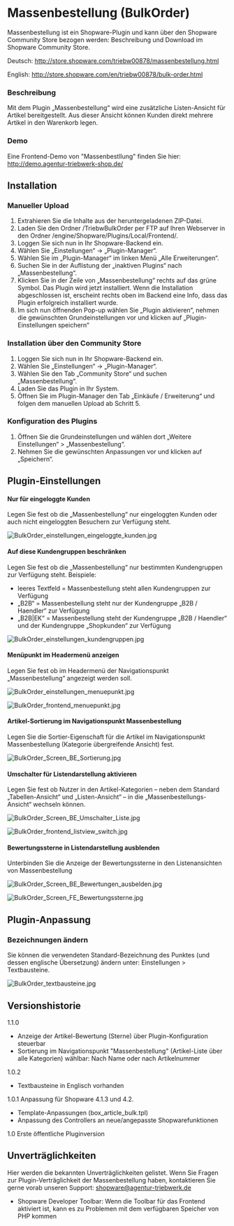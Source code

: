Massenbestellung (BulkOrder)
==================

Massenbestellung ist ein Shopware-Plugin und kann über den Shopware Community Store bezogen werden: 
Beschreibung und Download im Shopware Community Store.

Deutsch: http://store.shopware.com/triebw00878/massenbestellung.html

English: http://store.shopware.com/en/triebw00878/bulk-order.html

### Beschreibung
Mit dem Plugin „Massenbestellung“ wird eine zusätzliche Listen-Ansicht für Artikel bereitgestellt. Aus dieser Ansicht können Kunden direkt mehrere Artikel in den Warenkorb legen. 

### Demo
Eine Frontend-Demo von "Massenbestllung" finden Sie hier: http://demo.agentur-triebwerk-shop.de/


## Installation
### Manueller Upload
1. Extrahieren Sie die Inhalte aus der heruntergeladenen ZIP-Datei.
2. Laden Sie den Ordner /TriebwBulkOrder per FTP auf Ihren Webserver in den Ordner /engine/Shopware/Plugins/Local/Frontend/.
3. Loggen Sie sich nun in Ihr Shopware-Backend ein.
4. Wählen Sie „Einstellungen“ -> „Plugin-Manager“.
5. Wählen Sie im „Plugin-Manager“ im linken Menü „Alle Erweiterungen“.
6. Suchen Sie in der Auflistung der „inaktiven Plugins“ nach „Massenbestellung“.
7. Klicken Sie in der Zeile von „Massenbestellung“ rechts auf das grüne Symbol. Das Plugin wird jetzt installiert. Wenn die Installation abgeschlossen ist, erscheint rechts oben im Backend eine Info, dass das Plugin erfolgreich installiert wurde.
8. Im sich nun öffnenden Pop-up wählen Sie „Plugin aktivieren“, nehmen die gewünschten Grundeinstellungen vor und klicken auf „Plugin-Einstellungen speichern“


### Installation über den Community Store
1. Loggen Sie sich nun in Ihr Shopware-Backend ein.
2. Wählen Sie „Einstellungen“ -> „Plugin-Manager“.
3. Wählen Sie den Tab „Community Store“ und suchen „Massenbestellung“.
4. Laden Sie das Plugin in Ihr System.
5. Öffnen Sie im Plugin-Manager den Tab „Einkäufe / Erweiterung“ und folgen dem manuellen Upload ab Schritt 5.


### Konfiguration des Plugins
1. Öffnen Sie die Grundeinstellungen und wählen dort „Weitere Einstellungen“ > „Massenbestellung“.
2. Nehmen Sie die gewünschten Anpassungen vor und klicken auf „Speichern“.


## Plugin-Einstellungen
#### Nur für eingeloggte Kunden
Legen Sie fest ob die „Massenbestellung“ nur eingeloggten Kunden oder auch nicht eingeloggten Besuchern zur Verfügung steht.

![BulkOrder_einstellungen_eingeloggte_kunden.jpg](http://doku.agentur-triebwerk-shop.de/bulkorder/BulkOrder_einstellungen_eingeloggte_kunden.jpg)


#### Auf diese Kundengruppen beschränken
Legen Sie fest ob die „Massenbestellung“ nur bestimmten Kundengruppen zur Verfügung steht. Beispiele:
* leeres Textfeld =  Massenbestellung  steht allen Kundengruppen zur Verfügung
* „B2B“ = Massenbestellung   steht nur der Kundengruppe  „B2B / Haendler“ zur Verfügung
* „B2B|EK“ = Massenbestellung   steht der Kundengruppe  „B2B / Haendler“ und der Kundengruppe  „Shopkunden“ zur Verfügung

![BulkOrder_einstellungen_kundengruppen.jpg](http://doku.agentur-triebwerk-shop.de/bulkorder/BulkOrder_einstellungen_kundengruppen.jpg)

#### Menüpunkt im Headermenü anzeigen
Legen Sie fest ob im Headermenü der Navigationspunkt „Massenbestellung“ angezeigt werden soll. 

![BulkOrder_einstellungen_menuepunkt.jpg](http://doku.agentur-triebwerk-shop.de/bulkorder/BulkOrder_einstellungen_menuepunkt.jpg)

![BulkOrder_frontend_menuepunkt.jpg](http://doku.agentur-triebwerk-shop.de/bulkorder/BulkOrder_frontend_menuepunkt.jpg)

#### Artikel-Sortierung im Navigationspunkt Massenbestellung
Legen Sie die Sortier-Eigenschaft für die Artikel im Navigationspunkt Massenbestellung (Kategorie übergreifende Ansicht) fest.

![BulkOrder_Screen_BE_Sortierung.jpg](http://doku.agentur-triebwerk-shop.de/bulkorder/BulkOrder_Screen_BE_Sortierung.jpg)


#### Umschalter für Listendarstellung aktivieren
Legen Sie fest ob Nutzer in den Artikel-Kategorien – neben dem Standard „Tabellen-Ansicht“ und  „Listen-Ansicht“ – in die „Massenbestellungs-Ansicht“ wechseln können.

![BulkOrder_Screen_BE_Umschalter_Liste.jpg](http://doku.agentur-triebwerk-shop.de/bulkorder/BulkOrder_Screen_BE_Umschalter_Liste.jpg)

![BulkOrder_frontend_listview_switch.jpg](http://doku.agentur-triebwerk-shop.de/bulkorder/BulkOrder_frontend_listview_switch.jpg)

#### Bewertungssterne in Listendarstellung ausblenden
Unterbinden Sie die Anzeige der Bewertungssterne in den Listenansichten von Massenbestellung

![BulkOrder_Screen_BE_Bewertungen_ausbelden.jpg](http://doku.agentur-triebwerk-shop.de/bulkorder/BulkOrder_Screen_BE_Bewertungen_ausbelden.jpg)

![BulkOrder_Screen_FE_Bewertungssterne.jpg](http://doku.agentur-triebwerk-shop.de/bulkorder/BulkOrder_Screen_FE_Bewertungssterne.jpg)

## Plugin-Anpassung  
### Bezeichnungen ändern
Sie können die verwendeten Standard-Bezeichnung des Punktes (und dessen englische Übersetzung) ändern unter: 
Einstellungen > Textbausteine. 

![BulkOrder_textbausteine.jpg](http://doku.agentur-triebwerk-shop.de/bulkorder/BulkOrder_textbausteine.jpg)

## Versionshistorie

1.1.0
- Anzeige der Artikel-Bewertung (Sterne) über Plugin-Konfiguration steuerbar
- Sortierung im Navigationspunkt "Massenbestellung" (Artikel-Liste über alle Kategorien) wählbar: Nach Name oder nach Artikelnummer

1.0.2
- Textbausteine in Englisch vorhanden

1.0.1 Anpassung für Shopware 4.1.3 und 4.2.
* Template-Anpassungen (box_article_bulk.tpl)
* Anpassung des Controllers an neue/angepasste Shopwarefunktionen

1.0 Erste öffentliche Pluginversion

## Unverträglichkeiten
Hier werden die bekannten Unverträglichkeiten gelistet.
Wenn Sie Fragen zur Plugin-Verträglichkeit der Massenbestellung haben, kontaktieren Sie gerne vorab unseren Support: shopware@agentur-triebwerk.de

* Shopware Developer Toolbar: 
Wenn die Toolbar für das Frontend aktiviert ist, kann es zu Problemen mit dem verfügbaren Speicher von PHP kommen
 


